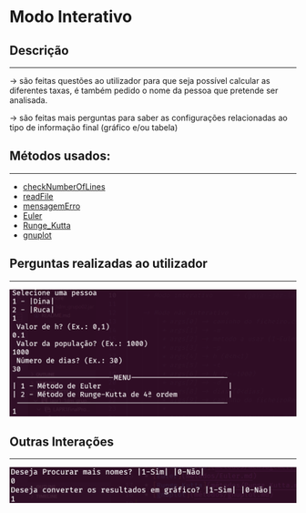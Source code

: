 # Modo Interativo

## Descrição ##
-------------------------
-> são feitas questões ao utilizador para que seja possível calcular as diferentes taxas, é também pedido o nome da pessoa que pretende ser analisada.

-> são feitas mais perguntas para saber as configurações relacionadas ao tipo de informação final (gráfico e/ou tabela)
## Métodos usados: ##
-------------------------

* [checkNumberOfLines](métodos/checkNumberOfLines.md)
* [readFile](métodos/readFile.md)
* [mensagemErro](métodos/mensagemErro.md)
* [Euler](métodos/Euler.md)
* [Runge_Kutta](métodos/Runge_Kutta.md)
* [gnuplot](métodos/gnuplot.md)

## Perguntas realizadas ao utilizador ##
-------------------------
![modoInterativo1](Imagens/modoInterativo1.png)

## Outras Interações ##
-------------------------
![modoInterativo2](Imagens/modoInterativo2.png)